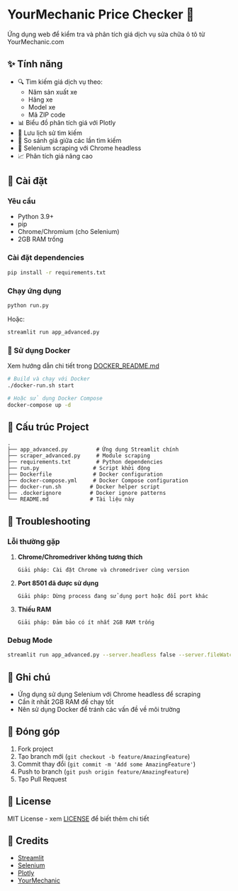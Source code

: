 # YourMechanic Price Checker 🔧

Ứng dụng web để kiểm tra và phân tích giá dịch vụ sửa chữa ô tô từ YourMechanic.com

## ✨ Tính năng

- 🔍 Tìm kiếm giá dịch vụ theo:
  - Năm sản xuất xe
  - Hãng xe
  - Model xe
  - Mã ZIP code
- 📊 Biểu đồ phân tích giá với Plotly
- 💾 Lưu lịch sử tìm kiếm
- 🔄 So sánh giá giữa các lần tìm kiếm
- 🤖 Selenium scraping với Chrome headless
- 📈 Phân tích giá nâng cao

## 🚀 Cài đặt

### Yêu cầu

- Python 3.9+
- pip
- Chrome/Chromium (cho Selenium)
- 2GB RAM trống

### Cài đặt dependencies

```bash
pip install -r requirements.txt
```

### Chạy ứng dụng

```bash
python run.py
```

Hoặc:

```bash
streamlit run app_advanced.py
```

### 🐳 Sử dụng Docker

Xem hướng dẫn chi tiết trong [DOCKER_README.md](DOCKER_README.md)

```bash
# Build và chạy với Docker
./docker-run.sh start

# Hoặc sử dụng Docker Compose
docker-compose up -d
```

## 📁 Cấu trúc Project

```
.
├── app_advanced.py         # Ứng dụng Streamlit chính
├── scraper_advanced.py     # Module scraping
├── requirements.txt        # Python dependencies
├── run.py                 # Script khởi động
├── Dockerfile             # Docker configuration
├── docker-compose.yml     # Docker Compose configuration
├── docker-run.sh         # Docker helper script
├── .dockerignore         # Docker ignore patterns
└── README.md             # Tài liệu này
```

## 🔧 Troubleshooting

### Lỗi thường gặp

1. **Chrome/Chromedriver không tương thích**
   ```
   Giải pháp: Cài đặt Chrome và chromedriver cùng version
   ```

2. **Port 8501 đã được sử dụng**
   ```
   Giải pháp: Dừng process đang sử dụng port hoặc đổi port khác
   ```

3. **Thiếu RAM**
   ```
   Giải pháp: Đảm bảo có ít nhất 2GB RAM trống
   ```

### Debug Mode

```bash
streamlit run app_advanced.py --server.headless false --server.fileWatcherType poll
```

## 📝 Ghi chú

- Ứng dụng sử dụng Selenium với Chrome headless để scraping
- Cần ít nhất 2GB RAM để chạy tốt
- Nên sử dụng Docker để tránh các vấn đề về môi trường

## 🤝 Đóng góp

1. Fork project
2. Tạo branch mới (`git checkout -b feature/AmazingFeature`)
3. Commit thay đổi (`git commit -m 'Add some AmazingFeature'`)
4. Push to branch (`git push origin feature/AmazingFeature`)
5. Tạo Pull Request

## 📄 License

MIT License - xem [LICENSE](LICENSE) để biết thêm chi tiết

## 🙏 Credits

- [Streamlit](https://streamlit.io/)
- [Selenium](https://www.selenium.dev/)
- [Plotly](https://plotly.com/)
- [YourMechanic](https://www.yourmechanic.com/) 
